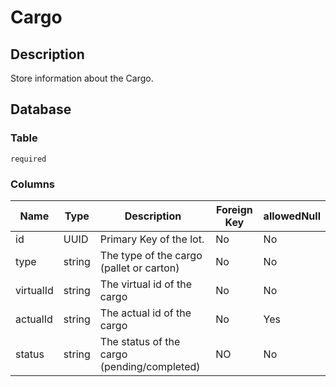 # Cargo

## Description

Store information about the Cargo.

## Database

### Table

`required`

### Columns

| Name      | Type   | Description                                 | Foreign Key | allowedNull |
|-----------|--------|---------------------------------------------|-------------|-------------|
| id        | UUID   | Primary Key of the lot.                     | No          | No          |
| type      | string | The type of the cargo (pallet or carton)    | No          | No          |
| virtualId | string | The virtual id of the cargo                 | No          | No          |
| actualId  | string | The actual id of the cargo                  | No          | Yes         |
| status    | string | The status of the cargo (pending/completed) | NO          | No          | 


